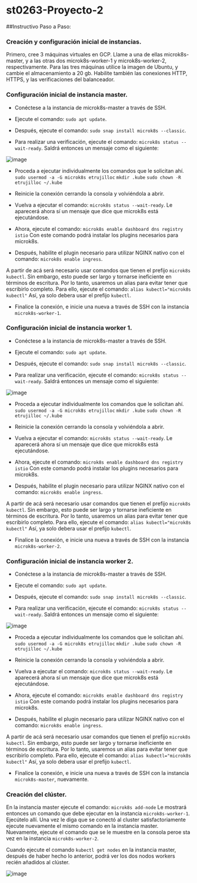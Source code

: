 # st0263-Proyecto-2

##Instructivo Paso a Paso:

### Creación y configuración inicial de instancias.
Primero, cree 3 máquinas virtuales en GCP. Llame a una de ellas microk8s-master, y a las otras dos microk8s-worker-1 y microk8s-worker-2, respectivamente. Para las tres máquinas utilice la imagen de Ubuntu, y cambie el almacenamiento a 20 gb. Habilite también las conexiones HTTP, HTTPS, y las verificaciones del balanceador.

### Configuración inicial de instancia master.
- Conéctese a la instancia de microk8s-master a través de SSH.
  
- Ejecute el comando:
```sudo apt update```.
  
- Después, ejecute el comando:
 ```sudo snap install microk8s --classic```.
  
- Para realizar una verificación, ejecute el comando:
```microk8s status --wait-ready```.
Saldrá entonces un mensaje como el siguiente:

![image](https://github.com/EsteTruji/st0263-Proyecto-2/assets/82886890/443f0b3f-ac09-4343-a47e-11652977718a)

- Proceda a ejecutar individualmente los comandos que le solicitan ahí.
```sudo usermod -a -G microk8s etrujilloc```
```mkdir .kube```
```sudo chown -R etrujilloc ~/.kube```

- Reinicie la conexión cerrando la consola y volviéndola a abrir.
  
- Vuelva a ejecutar el comando:
```microk8s status --wait-ready```.
Le aparecerá ahora sí un mensaje que dice que microk8s está ejecutándose.

- Ahora, ejecute el comando:
```microk8s enable dashboard dns registry istio```
Con este comando podrá instalar los plugins necesarios para microk8s.

- Después, habilite el plugin necesario para utilizar NGINX nativo con el comando:
```microk8s enable ingress```.

A partir de acá será necesario usar comandos que tienen el prefijo ```microk8s kubectl```. Sin embargo, esto puede ser largo y tornarse ineficiente en términos de escritura. Por lo tanto, usaremos un alias para evitar tener que escribirlo completo. 
Para ello, ejecute el comando:
```alias kubectl="microk8s kubectl"```
Así, ya solo debera usar el prefijo ```kubectl```.

- Finalice la conexión, e inicie una nueva a través de SSH con la instancia ```microk8s-worker-1```.

### Configuración inicial de instancia worker 1.
- Conéctese a la instancia de microk8s-master a través de SSH.
  
- Ejecute el comando:
```sudo apt update```.
  
- Después, ejecute el comando:
 ```sudo snap install microk8s --classic```.
  
- Para realizar una verificación, ejecute el comando:
```microk8s status --wait-ready```.
Saldrá entonces un mensaje como el siguiente:

![image](https://github.com/EsteTruji/st0263-Proyecto-2/assets/82886890/443f0b3f-ac09-4343-a47e-11652977718a)

- Proceda a ejecutar individualmente los comandos que le solicitan ahí.
```sudo usermod -a -G microk8s etrujilloc```
```mkdir .kube```
```sudo chown -R etrujilloc ~/.kube```

- Reinicie la conexión cerrando la consola y volviéndola a abrir.
  
- Vuelva a ejecutar el comando:
```microk8s status --wait-ready```.
Le aparecerá ahora sí un mensaje que dice que microk8s está ejecutándose.

- Ahora, ejecute el comando:
```microk8s enable dashboard dns registry istio```
Con este comando podrá instalar los plugins necesarios para microk8s.

- Después, habilite el plugin necesario para utilizar NGINX nativo con el comando:
```microk8s enable ingress```.

A partir de acá será necesario usar comandos que tienen el prefijo ```microk8s kubectl```. Sin embargo, esto puede ser largo y tornarse ineficiente en términos de escritura. Por lo tanto, usaremos un alias para evitar tener que escribirlo completo. 
Para ello, ejecute el comando:
```alias kubectl="microk8s kubectl"```
Así, ya solo debera usar el prefijo ```kubectl```.

- Finalice la conexión, e inicie una nueva a través de SSH con la instancia ```microk8s-worker-2```.


### Configuración inicial de instancia worker 2.
- Conéctese a la instancia de microk8s-master a través de SSH.
  
- Ejecute el comando:
```sudo apt update```.
  
- Después, ejecute el comando:
 ```sudo snap install microk8s --classic```.
  
- Para realizar una verificación, ejecute el comando:
```microk8s status --wait-ready```.
Saldrá entonces un mensaje como el siguiente:

![image](https://github.com/EsteTruji/st0263-Proyecto-2/assets/82886890/443f0b3f-ac09-4343-a47e-11652977718a)

- Proceda a ejecutar individualmente los comandos que le solicitan ahí.
```sudo usermod -a -G microk8s etrujilloc```
```mkdir .kube```
```sudo chown -R etrujilloc ~/.kube```

- Reinicie la conexión cerrando la consola y volviéndola a abrir.
  
- Vuelva a ejecutar el comando:
```microk8s status --wait-ready```.
Le aparecerá ahora sí un mensaje que dice que microk8s está ejecutándose.

- Ahora, ejecute el comando:
```microk8s enable dashboard dns registry istio```
Con este comando podrá instalar los plugins necesarios para microk8s.

- Después, habilite el plugin necesario para utilizar NGINX nativo con el comando:
```microk8s enable ingress```.

A partir de acá será necesario usar comandos que tienen el prefijo ```microk8s kubectl```. Sin embargo, esto puede ser largo y tornarse ineficiente en términos de escritura. Por lo tanto, usaremos un alias para evitar tener que escribirlo completo. 
Para ello, ejecute el comando:
```alias kubectl="microk8s kubectl"```
Así, ya solo debera usar el prefijo ```kubectl```.

- Finalice la conexión, e inicie una nueva a través de SSH con la instancia ```microk8s-master```, nuevamente.

### Creación del clúster.

En la instancia master ejecute el comando:
```microk8s add-node```
Le mostrará entonces un comando que debe ejecutar en la instancia ```microk8s-worker-1```. Ejecútelo allí.
Una vez le diga que se conectó al cluster satisfactoriamente ejecute nuevamente el mismo comando en la instancia master. Nuevamente, ejecute el comando que se le muestre en la consola peroe sta vez en la instancia ```microk8s-worker-2```. 

Cuando ejecute el comando ```kubectl get nodes``` en la instancia master, después de haber hecho lo anterior, podrá ver los dos nodos workers recién añadidos al clúster.

![image](https://github.com/EsteTruji/st0263-Proyecto-2/assets/82886890/ca8be860-01a9-47fa-bdee-2a7c23c38577)






